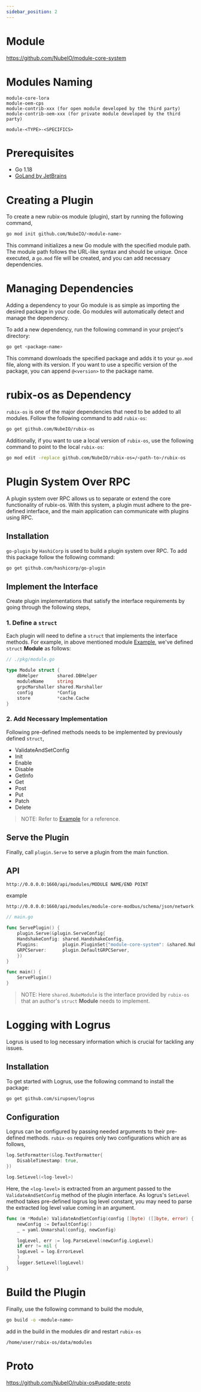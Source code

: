 ```yaml
---
sidebar_position: 2
---
```


# Module
https://github.com/NubeIO/module-core-system


# Modules Naming
```
module-core-lora
module-oem-cps
module-contrib-xxx (for open module developed by the third party)
module-contrib-oem-xxx (for private module developed by the third party)
```
`module-<TYPE>-<SPECIFICS>`

# Prerequisites
- Go 1.18
- [GoLand by JetBrains](https://www.jetbrains.com/go/)

# Creating a Plugin
To create a new rubix-os module (plugin), start by running the following command,

```zsh
go mod init github.com/NubeIO/<module-name>
```

This command initializes a new Go module with the specified module path. The module path follows the URL-like syntax and should be unique.
Once executed, a `go.mod` file will be created, and you can add necessary dependencies.

# Managing Dependencies
Adding a dependency to your Go module is as simple as importing the desired package in your code. Go modules will automatically detect and manage the dependency.

To add a new dependency, run the following command in your project's directory:

```zsh
go get <package-name>
```

This command downloads the specified package and adds it to your `go.mod` file, along with its version. If you want to use a specific version of the package, you can append `@<version>` to the package name.

# rubix-os as Dependency
`rubix-os` is one of the major dependencies that need to be added to all modules. Follow the following command to add `rubix-os`:

```zsh
go get github.com/NubeIO/rubix-os
```

Additionally, if you want to use a local version of `rubix-os`, use the following command to point to the local `rubix-os`:

```zsh
go mod edit -replace github.com/NubeIO/rubix-os=/<path-to>/rubix-os
```

# Plugin System Over RPC
A plugin system over RPC allows us to separate or extend the core functionality of rubix-os. With this system, a plugin must adhere to the pre-defined interface, and the main application can communicate with plugins using RPC.

## Installation
`go-plugin` by `HashiCorp` is used to build a plugin system over RPC. To add this package follow the following command:

```zsh
go get github.com/hashicorp/go-plugin
```

## Implement the Interface
Create plugin implementations that satisfy the interface requirements by going through the following steps,

### 1. Define a `struct`
Each plugin will need to define a `struct` that implements the interface methods. For example, in above mentioned module [Example](#Example), we've defined `struct` **Module** as follows:

```go
// ./pkg/module.go

type Module struct {
    dbHelper       shared.DBHelper
    moduleName     string
    grpcMarshaller shared.Marshaller
    config         *Config
    store          *cache.Cache
}
```

### 2. Add Necessary Implementation
Following pre-defined methods needs to be implemented by previously defined `struct`,
- ValidateAndSetConfig
- Init
- Enable
- Disable
- GetInfo
- Get
- Post
- Put
- Patch
- Delete

> NOTE: Refer to [Example](#Example) for a reference.

## Serve the Plugin
Finally, call `plugin.Serve` to serve a plugin from the main function.


## API

`http://0.0.0.0:1660/api/modules/MODULE NAME/END POINT`

example
```
http://0.0.0.0:1660/api/modules/module-core-modbus/schema/json/network
```

```go
// main.go

func ServePlugin() {
    plugin.Serve(&plugin.ServeConfig{
	HandshakeConfig: shared.HandshakeConfig,
	Plugins:         plugin.PluginSet{"module-core-system": &shared.NubeModule{Impl: &pkg.Module{}}},
	GRPCServer:      plugin.DefaultGRPCServer,
    })
}

func main() {
    ServePlugin()
}
```
> NOTE: Here `shared.NubeModule` is the interface provided by `rubix-os` that an author's `struct` **Module** needs to implement.

# Logging with Logrus
Logrus is used to log necessary information which is crucial for tackling any issues.

## Installation
To get started with Logrus, use the following command to install the package:

```zsh
go get github.com/sirupsen/logrus
```

## Configuration
Logrus can be configured by passing needed arguments to their pre-defined methods. `rubix-os` requires only two configurations which are as follows,

```go
log.SetFormatter(&log.TextFormatter{
    DisableTimestamp: true,
})
```
```go
log.SetLevel(<log-level>)
```

Here, the `<log-level>` is extracted from an argument passed to the `ValidateAndSetConfig` method of the plugin interface. As logrus's `SetLevel` method takes pre-defined logrus log level constant, you may need to parse the extracted log level value coming in an argument.

```go
func (m *Module) ValidateAndSetConfig(config []byte) ([]byte, error) {
    newConfig := DefaultConfig()
    _ = yaml.Unmarshal(config, newConfig)

    logLevel, err := log.ParseLevel(newConfig.LogLevel)
    if err != nil {
	logLevel = log.ErrorLevel
    }
    logger.SetLevel(logLevel)
}
```

# Build the Plugin
Finally, use the following command to build the module,

```zsh
go build -o <module-name>
```
add in the build in the modules dir and restart `rubix-os`
```
/home/user/rubix-os/data/modules
```

# Proto
https://github.com/NubeIO/rubix-os#update-proto